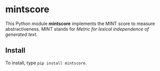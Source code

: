 # mintscore

This Python module **mintscore** implements the MINT score to measure
abstractiveness. MINT stands for *Metric for lexical independence of
generated text*.

Install
-------

To install, type `pip install mintscore`.


